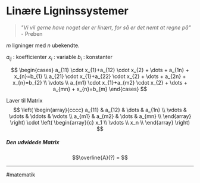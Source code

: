 # Linære Ligninssystemer
> *"Vi vil gerne have noget der er linært, for så er det nemt at regne på"*
> \- Preben

$m$ ligninger med $n$ ubekendte.

$a_{ij}$ : koefficienter
$x_{i}$ : variable
$b_{i}$ : konstanter

$$
\begin{cases} 
 a_{11} \cdot  x_{1}+a_{12} \cdot x_{2} + \dots + a_{1n} + x_{n}=b_{1}  \\
 a_{21} \cdot  x_{1}+a_{22} \cdot x_{2} + \dots + a_{2n} + x_{n}=b_{2}   \\
 \vdots \\
a_{m1} \cdot  x_{1}+a_{m2} \cdot x_{2} + \dots + a_{mn} + x_{n}=b_{m}  
\end{cases}
$$


Laver til Matrix 
$$
\left(
\begin{array}{cccc}
 a_{11} & a_{12} & \dots  & a_{1n} \\
 \vdots  & \vdots  & \ddots  & \vdots  \\
 a_{m1} & a_{m2} & \dots  & a_{mn} \\
\end{array}
\right)
\cdot
\left(
\begin{array}{c}
 x_1 \\
 \vdots  \\
 x_n \\
\end{array}
\right)
$$

##### Den udvidede Matrix
$$\overline{A}(?) = $$

---

#matematik 